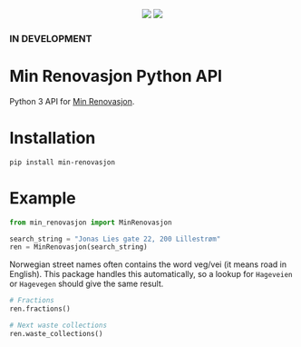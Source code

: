 <p align="center">
    <a href="https://img.shields.io/pypi/v/min-renovasjon" alt="Version">
        <img src="https://img.shields.io/pypi/v/min-renovasjon" /></a>
    <a href="https://img.shields.io/pypi/l/min-renovasjon" alt="License">
        <img src="https://img.shields.io/pypi/l/min-renovasjon" /></a>
</p>

### IN DEVELOPMENT

# Min Renovasjon Python API
Python 3 API for [Min Renovasjon][https://www.norkart.no/product/min-renovasjon/].

# Installation
`pip install min-renovasjon`

# Example
```python
from min_renovasjon import MinRenovasjon

search_string = "Jonas Lies gate 22, 200 Lillestrøm"
ren = MinRenovasjon(search_string)
```
Norwegian street names often contains the word veg/vei (it means road in English).
This package handles this automatically, so a lookup for 
`Hageveien` or `Hagevegen` should give the same result.

```python
# Fractions
ren.fractions()

# Next waste collections
ren.waste_collections()
```

###

[https://www.norkart.no/product/min-renovasjon/]: https://www.norkart.no/product/min-renovasjon/
